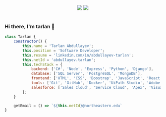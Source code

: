 <div align="center">
  <img src="https://visitor-badge.laobi.icu/badge?page_id=amanmadov" />
  <a href="https://github.com/amanmadov"><img src="https://img.shields.io/github/followers/amanmadov?label=Follow&logo=github&style=flat" /></a>
</div>

 <br/>
 
 <h3> Hi there, I'm tarlan 👋 </h3>


```js
class Tarlan {
	constructor() {
		this.name = 'Tarlan Abdullayev';
		this.position = 'Software Developer';
		this.resume = 'linkedin.com/in/abdullayev-tarlan';
		this.netId = 'abdullayev.tarlan';
		this.techStack = {
			backend: ['C#', 'Node', 'Express', 'Python', 'Django'],
			database: ['SQL Server', 'PostgreSQL', 'MongoDB'],
			frontend: ['HTML', 'CSS', 'Boostrap', 'JavaScript', 'React', 'jQuery'],
			tools: ['Git', 'GitHub', 'Docker', 'UiPath Studio', 'Adobe Xd'],
			salesforce: ['Sales Cloud', 'Service Cloud', 'Apex', 'Visualforce', 'SOQL', 'SOSL']
		};
	}

	getEmail = () => `${this.netId}@northeastern.edu`
}
```
